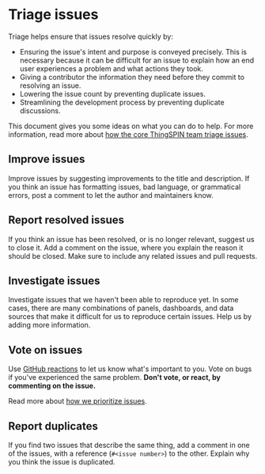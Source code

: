 # Triage issues

Triage helps ensure that issues resolve quickly by:

- Ensuring the issue's intent and purpose is conveyed precisely. This is necessary because it can be difficult for an issue to explain how an end user experiences a problem and what actions they took.
- Giving a contributor the information they need before they commit to resolving an issue.
- Lowering the issue count by preventing duplicate issues.
- Streamlining the development process by preventing duplicate discussions.

This document gives you some ideas on what you can do to help. For more information, read more about [how the core ThingSPIN team triage issues](/ISSUE_TRIAGE.md).

## Improve issues

Improve issues by suggesting improvements to the title and description. If you think an issue has formatting issues, bad language, or grammatical errors, post a comment to let the author and maintainers know.

## Report resolved issues

If you think an issue has been resolved, or is no longer relevant, suggest us to close it. Add a comment on the issue, where you explain the reason it should be closed. Make sure to include any related issues and pull requests.

## Investigate issues

Investigate issues that we haven't been able to reproduce yet. In some cases, there are many combinations of panels, dashboards, and data sources that make it difficult for us to reproduce certain issues. Help us by adding more information.

## Vote on issues

Use [GitHub reactions](https://help.github.com/en/articles/about-conversations-on-github#reacting-to-ideas-in-comments) to let us know what's important to you. Vote on bugs if you've experienced the same problem. **Don't vote, or react, by commenting on the issue.**

Read more about [how we prioritize issues](/ISSUE_TRIAGE.md#4-prioritization-of-issues).

## Report duplicates

If you find two issues that describe the same thing, add a comment in one of the issues, with a reference (`#<issue number>`) to the other. Explain why you think the issue is duplicated.
